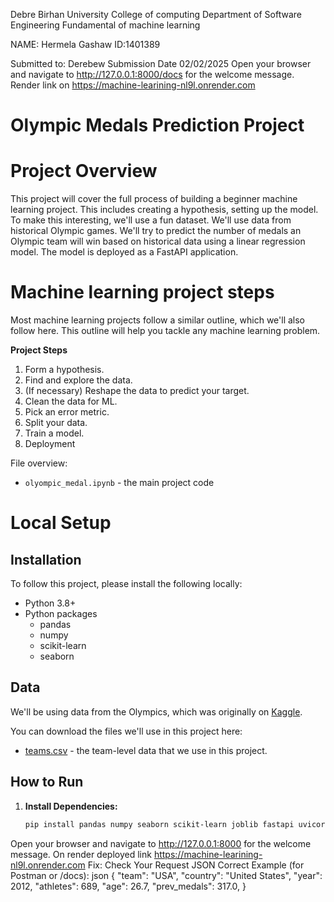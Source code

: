 Debre Birhan University
College of computing Department of Software Engineering
Fundamental of machine learning

NAME: Hermela Gashaw
ID:1401389

Submitted to: Derebew
Submission Date 02/02/2025
Open your browser and navigate to http://127.0.0.1:8000/docs for the welcome message.
Render link  on  https://machine-learining-nl9l.onrender.com

# Olympic Medals Prediction Project

# Project Overview

 This project will cover the full process of building a beginner machine learning project. This includes creating a hypothesis, setting up the model.
To make this interesting, we'll use a fun dataset. We'll use data from historical Olympic games. We'll try to  predict the number of medals an Olympic team will win based on historical data using a linear regression model. The model is deployed as a FastAPI application.

# Machine learning project steps

Most machine learning projects follow a similar outline, which we'll also follow here.  This outline will help you tackle any machine learning problem.

**Project Steps**

1. Form a hypothesis.
2. Find and explore the data.
3. (If necessary) Reshape the data to predict your target.
4. Clean the data for ML.
5. Pick an error metric.
6. Split your data.
7. Train a model.
8. Deployment


File overview:

* `olyompic_medal.ipynb` - the main project code

# Local Setup

## Installation

To follow this project, please install the following locally:

* Python 3.8+
* Python packages
    * pandas
    * numpy
    * scikit-learn
    * seaborn


## Data

We'll be using data from the Olympics, which was originally on [Kaggle](https://www.kaggle.com/datasets/heesoo37/120-years-of-olympic-history-athletes-and-results).

You can download the files we'll use in this project here:

* [teams.csv](https://drive.google.com/uc?export=download&id=1L3YAlts8tijccIndVPB-mOsRpEpVawk7) - the team-level data that we use in this project.

## How to Run

1. **Install Dependencies:**
   ```bash
   pip install pandas numpy seaborn scikit-learn joblib fastapi uvicorn
Open your browser and navigate to http://127.0.0.1:8000 for the welcome message.
On render deployed link  https://machine-learining-nl9l.onrender.com
Fix: Check Your Request JSON
Correct Example (for Postman or /docs):
json
{
  "team": "USA",
  "country": "United States",
  "year": 2012,
  "athletes": 689,
  "age": 26.7,
  "prev_medals": 317.0,
}

